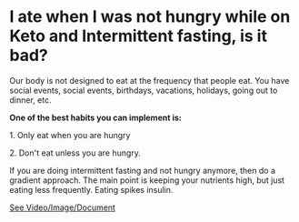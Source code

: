 # I ate when I was not hungry while on Keto and Intermittent fasting, is it bad?

Our body is not designed to eat at the frequency that people eat. You have social events, social events, birthdays, vacations, holidays, going out to dinner, etc.

**One of the best habits you can implement is:**

1\. Only eat when you are hungry

2\. Don't eat unless you are hungry.

If you are doing intermittent fasting and not hungry anymore, then do a gradient approach. The main point is keeping your nutrients high, but just eating less frequently. Eating spikes insulin.

 [See Video/Image/Document](https://hls-player.drberg.com/asset?path=migrated-assets/eating-when-not-hungry-during-ketosis-or-intermittent-fasting-drberg)